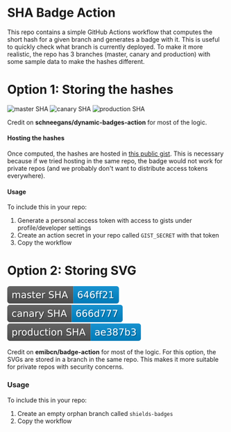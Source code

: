 # SHA Badge Action

This repo contains a simple GitHub Actions workflow that computes the short hash for a given branch and generates a badge with it.
This is useful to quickly check what branch is currently deployed. To make it more realistic, the repo has 3 branches
(master, canary and production) with some sample data to make the hashes different.

# Option 1: Storing the hashes

![master SHA](https://img.shields.io/endpoint?url=https://gist.githubusercontent.com/cau777/63a20a64c3d5ea1ef487b04c75629f29/raw/master-sha.json)
![canary SHA](https://img.shields.io/endpoint?url=https://gist.githubusercontent.com/cau777/63a20a64c3d5ea1ef487b04c75629f29/raw/canary-sha.json)
![production SHA](https://img.shields.io/endpoint?url=https://gist.githubusercontent.com/cau777/63a20a64c3d5ea1ef487b04c75629f29/raw/production-sha.json)

Credit on **schneegans/dynamic-badges-action** for most of the logic.

#### Hosting the hashes

Once computed, the hashes are hosted in [this public gist](https://gist.github.com/cau777/63a20a64c3d5ea1ef487b04c75629f29).
This is necessary because if we tried hosting in the same repo, the badge would not work for private repos (and we
probably don't want to distribute access tokens everywhere).

#### Usage

To include this in your repo:
1) Generate a personal access token with access to gists under profile/developer settings
2) Create an action secret in your repo called `GIST_SECRET` with that token
3) Copy the workflow

# Option 2: Storing SVG

![master SHA](https://github.com/cau777/sha-badge-action/blob/shields-badges/master-sha.svg)
![canary SHA](https://github.com/cau777/sha-badge-action/blob/shields-badges/canary-sha.svg)
![production SHA](https://github.com/cau777/sha-badge-action/blob/shields-badges/production-sha.svg)

Credit on **emibcn/badge-action** for most of the logic.
For this option, the SVGs are stored in a branch in the same repo. This makes it more
suitable for private repos with security concerns.

### Usage
To include this in your repo:
1) Create an empty orphan branch called `shields-badges` 
2) Copy the workflow